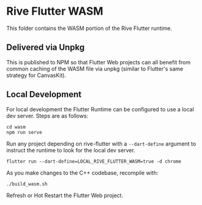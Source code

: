 # Rive Flutter WASM

This folder contains the WASM portion of the Rive Flutter runtime.

## Delivered via Unpkg

This is published to NPM so that Flutter Web projects can all benefit from common caching of the WASM file via unpkg (similar to Flutter's same strategy for CanvasKit).

## Local Development

For local development the Flutter Runtime can be configured to use a local dev server. Steps are as follows:

```
cd wasm
npm run serve
```

Run any project depending on rive-flutter with a `--dart-define` argument to instruct the runtime to look for the local dev server.

```
flutter run --dart-define=LOCAL_RIVE_FLUTTER_WASM=true -d chrome
```

As you make changes to the C++ codebase, recompile with:

```
./build_wasm.sh
```

Refresh or Hot Restart the Flutter Web project.
